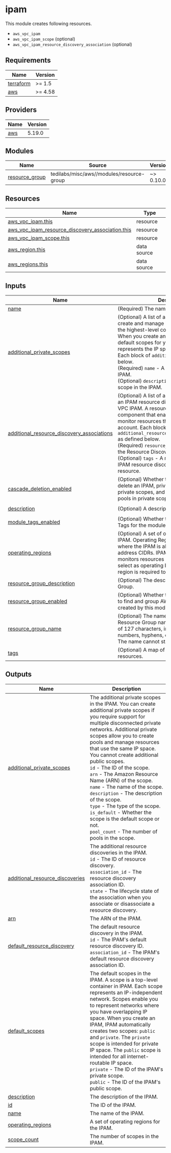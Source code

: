 # ipam

This module creates following resources.

- `aws_vpc_ipam`
- `aws_vpc_ipam_scope` (optional)
- `aws_vpc_ipam_resource_discovery_association` (optional)

<!-- BEGIN_TF_DOCS -->
## Requirements

| Name | Version |
|------|---------|
| <a name="requirement_terraform"></a> [terraform](#requirement\_terraform) | >= 1.5 |
| <a name="requirement_aws"></a> [aws](#requirement\_aws) | >= 4.58 |

## Providers

| Name | Version |
|------|---------|
| <a name="provider_aws"></a> [aws](#provider\_aws) | 5.19.0 |

## Modules

| Name | Source | Version |
|------|--------|---------|
| <a name="module_resource_group"></a> [resource\_group](#module\_resource\_group) | tedilabs/misc/aws//modules/resource-group | ~> 0.10.0 |

## Resources

| Name | Type |
|------|------|
| [aws_vpc_ipam.this](https://registry.terraform.io/providers/hashicorp/aws/latest/docs/resources/vpc_ipam) | resource |
| [aws_vpc_ipam_resource_discovery_association.this](https://registry.terraform.io/providers/hashicorp/aws/latest/docs/resources/vpc_ipam_resource_discovery_association) | resource |
| [aws_vpc_ipam_scope.this](https://registry.terraform.io/providers/hashicorp/aws/latest/docs/resources/vpc_ipam_scope) | resource |
| [aws_region.this](https://registry.terraform.io/providers/hashicorp/aws/latest/docs/data-sources/region) | data source |
| [aws_regions.this](https://registry.terraform.io/providers/hashicorp/aws/latest/docs/data-sources/regions) | data source |

## Inputs

| Name | Description | Type | Default | Required |
|------|-------------|------|---------|:--------:|
| <a name="input_name"></a> [name](#input\_name) | (Required) The name of the IPAM. | `string` | n/a | yes |
| <a name="input_additional_private_scopes"></a> [additional\_private\_scopes](#input\_additional\_private\_scopes) | (Optional) A list of additional scopes to create and manage by the IPAM. A scope is the highest-level container within IPAM. When you create an IPAM, IPAM creates two default scopes for you. Each scope represents the IP space for a single network. Each block of `additional_scopes` as defined below.<br>    (Required) `name` - A name of the scope in the IPAM.<br>    (Optional) `description` - A description of the scope in the IPAM. | <pre>list(object({<br>    name        = string<br>    description = optional(string, "Managed by Terraform.")<br>  }))</pre> | `[]` | no |
| <a name="input_additional_resource_discovery_associations"></a> [additional\_resource\_discovery\_associations](#input\_additional\_resource\_discovery\_associations) | (Optional) A list of additional associations to an IPAM resource discovery with an Amazon VPC IPAM. A resource discovery is an IPAM component that enables IPAM to manage and monitor resources that belong to the owning account. Each block of `additional_resource_discovery_associations` as defined below.<br>    (Required) `resource_discovery` - The ID of the Resource Discovery to associate.<br>    (Optional) `tags` - A map of tags to add to the IPAM resource discovery association resource. | <pre>list(object({<br>    resource_discovery = string<br>    tags               = optional(map(string), {})<br>  }))</pre> | `[]` | no |
| <a name="input_cascade_deletion_enabled"></a> [cascade\_deletion\_enabled](#input\_cascade\_deletion\_enabled) | (Optional) Whether to enable you to quickly delete an IPAM, private scopes, pools in private scopes, and any allocations in the pools in private scopes. Defaults to `true`. | `bool` | `true` | no |
| <a name="input_description"></a> [description](#input\_description) | (Optional) A description for the IPAM. | `string` | `"Managed by Terraform."` | no |
| <a name="input_module_tags_enabled"></a> [module\_tags\_enabled](#input\_module\_tags\_enabled) | (Optional) Whether to create AWS Resource Tags for the module informations. | `bool` | `true` | no |
| <a name="input_operating_regions"></a> [operating\_regions](#input\_operating\_regions) | (Optional) A set of operating regions for the IPAM. Operating Regions are AWS Regions where the IPAM is allowed to manage IP address CIDRs. IPAM only discovers and monitors resources in the AWS Regions you select as operating Regions. The current region is required to include. | `set(string)` | `[]` | no |
| <a name="input_resource_group_description"></a> [resource\_group\_description](#input\_resource\_group\_description) | (Optional) The description of Resource Group. | `string` | `"Managed by Terraform."` | no |
| <a name="input_resource_group_enabled"></a> [resource\_group\_enabled](#input\_resource\_group\_enabled) | (Optional) Whether to create Resource Group to find and group AWS resources which are created by this module. | `bool` | `true` | no |
| <a name="input_resource_group_name"></a> [resource\_group\_name](#input\_resource\_group\_name) | (Optional) The name of Resource Group. A Resource Group name can have a maximum of 127 characters, including letters, numbers, hyphens, dots, and underscores. The name cannot start with `AWS` or `aws`. | `string` | `""` | no |
| <a name="input_tags"></a> [tags](#input\_tags) | (Optional) A map of tags to add to all resources. | `map(string)` | `{}` | no |

## Outputs

| Name | Description |
|------|-------------|
| <a name="output_additional_private_scopes"></a> [additional\_private\_scopes](#output\_additional\_private\_scopes) | The additional private scopes in the IPAM. You can create additional private scopes if you require support for multiple disconnected private networks. Additional private scopes allow you to create pools and manage resources that use the same IP space. You cannot create additional public scopes.<br>    `id` - The ID of the scope.<br>    `arn` - The Amazon Resource Name (ARN) of the scope.<br>    `name` - The name of the scope.<br>    `description` - The description of the scope.<br>    `type` - The type of the scope.<br>    `is_default` - Whether the scope is the default scope or not.<br>    `pool_count` - The number of pools in the scope. |
| <a name="output_additional_resource_discoveries"></a> [additional\_resource\_discoveries](#output\_additional\_resource\_discoveries) | The additional resource discoveries in the IPAM.<br>    `id` - The ID of resource discovery.<br>    `association_id` - The resource discovery association ID.<br>    `state` - The lifecycle state of the association when you associate or disassociate a resource discovery. |
| <a name="output_arn"></a> [arn](#output\_arn) | The ARN of the IPAM. |
| <a name="output_default_resource_discovery"></a> [default\_resource\_discovery](#output\_default\_resource\_discovery) | The default resource discovery in the IPAM.<br>    `id` - The IPAM's default resource discovery ID.<br>    `association_id` - The IPAM's default resource discovery association ID. |
| <a name="output_default_scopes"></a> [default\_scopes](#output\_default\_scopes) | The default scopes in the IPAM. A scope is a top-level container in IPAM. Each scope represents an IP-independent network. Scopes enable you to represent networks where you have overlapping IP space. When you create an IPAM, IPAM automatically creates two scopes: `public` and `private`. The `private` scope is intended for private IP space. The `public` scope is intended for all internet-routable IP space.<br>    `private` - The ID of the IPAM's private scope.<br>    `public` - The ID of the IPAM's public scope. |
| <a name="output_description"></a> [description](#output\_description) | The description of the IPAM. |
| <a name="output_id"></a> [id](#output\_id) | The ID of the IPAM. |
| <a name="output_name"></a> [name](#output\_name) | The name of the IPAM. |
| <a name="output_operating_regions"></a> [operating\_regions](#output\_operating\_regions) | A set of operating regions for the IPAM. |
| <a name="output_scope_count"></a> [scope\_count](#output\_scope\_count) | The number of scopes in the IPAM. |
<!-- END_TF_DOCS -->
